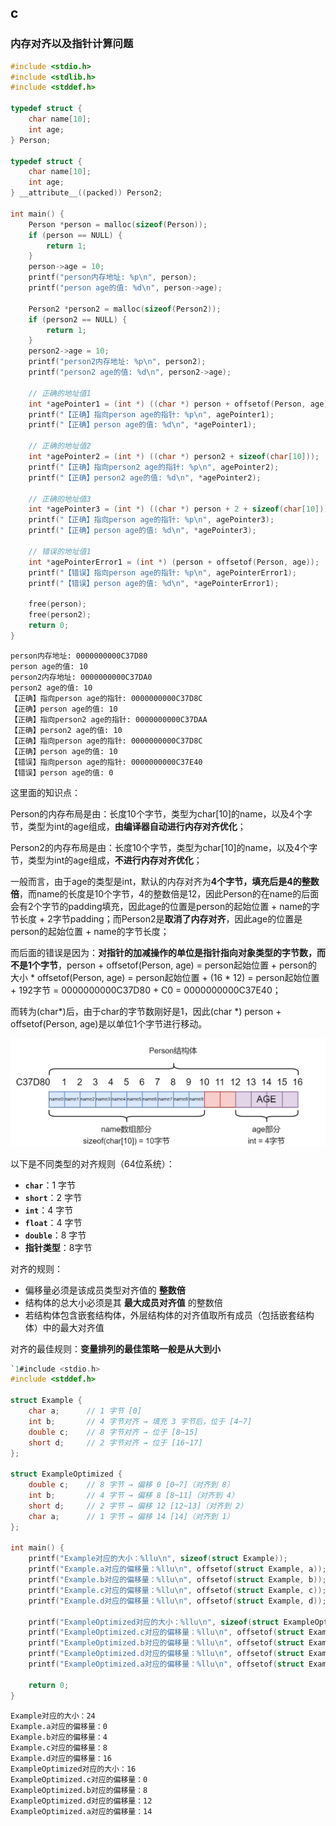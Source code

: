 ## c

### 内存对齐以及指针计算问题

```c
#include <stdio.h>
#include <stdlib.h>
#include <stddef.h>

typedef struct {
    char name[10];
    int age;
} Person;

typedef struct {
    char name[10];
    int age;
} __attribute__((packed)) Person2;

int main() {
    Person *person = malloc(sizeof(Person));
    if (person == NULL) {
        return 1;
    }
    person->age = 10;
    printf("person内存地址: %p\n", person);
    printf("person age的值: %d\n", person->age);

    Person2 *person2 = malloc(sizeof(Person2));
    if (person2 == NULL) {
        return 1;
    }
    person2->age = 10;
    printf("person2内存地址: %p\n", person2);
    printf("person2 age的值: %d\n", person2->age);

    // 正确的地址值1
    int *agePointer1 = (int *) ((char *) person + offsetof(Person, age));
    printf("【正确】指向person age的指针: %p\n", agePointer1);
    printf("【正确】person age的值: %d\n", *agePointer1);

    // 正确的地址值2
    int *agePointer2 = (int *) ((char *) person2 + sizeof(char[10]));
    printf("【正确】指向person2 age的指针: %p\n", agePointer2);
    printf("【正确】person2 age的值: %d\n", *agePointer2);

    // 正确的地址值3
    int *agePointer3 = (int *) ((char *) person + 2 + sizeof(char[10]));
    printf("【正确】指向person age的指针: %p\n", agePointer3);
    printf("【正确】person age的值: %d\n", *agePointer3);

    // 错误的地址值1
    int *agePointerError1 = (int *) (person + offsetof(Person, age));
    printf("【错误】指向person age的指针: %p\n", agePointerError1);
    printf("【错误】person age的值: %d\n", *agePointerError1);

    free(person);
    free(person2);
    return 0;
}
```

```
person内存地址: 0000000000C37D80
person age的值: 10
person2内存地址: 0000000000C37DA0
person2 age的值: 10
【正确】指向person age的指针: 0000000000C37D8C
【正确】person age的值: 10
【正确】指向person2 age的指针: 0000000000C37DAA
【正确】person2 age的值: 10
【正确】指向person age的指针: 0000000000C37D8C
【正确】person age的值: 10
【错误】指向person age的指针: 0000000000C37E40
【错误】person age的值: 0
```

这里面的知识点：

Person的内存布局是由：长度10个字节，类型为char[10]的name，以及4个字节，类型为int的age组成，**由编译器自动进行内存对齐优化**；

Person2的内存布局是由：长度10个字节，类型为char[10]的name，以及4个字节，类型为int的age组成，**不进行内存对齐优化**；

一般而言，由于age的类型是int，默认的内存对齐为**4个字节，填充后是4的整数倍**，而name的长度是10个字节，4的整数倍是12，因此Person的在name的后面会有2个字节的padding填充，因此age的位置是person的起始位置 + name的字节长度 + 2字节padding；而Person2是**取消了内存对齐**，因此age的位置是person的起始位置 + name的字节长度；

而后面的错误是因为：**对指针的加减操作的单位是指针指向对象类型的字节数，而不是1个字节**，person + offsetof(Person, age) = person起始位置 + person的大小 * offsetof(Person, age) = person起始位置 + (16 * 12) = person起始位置 + 192字节 = 0000000000C37D80 + C0 =  0000000000C37E40；

而转为(char*)后，由于char的字节数刚好是1，因此(char *) person + offsetof(Person, age)是以单位1个字节进行移动。

![结构体内存布局](..\images\结构体内存布局.jpg)

以下是不同类型的对齐规则（64位系统）：

- **`char`**：1 字节
- **`short`**：2 字节
- **`int`**：4 字节
- **`float`**：4 字节
- **`double`**：8 字节
- **指针类型**：8字节

对齐的规则：

- 偏移量必须是该成员类型对齐值的 **整数倍**
- 结构体的总大小必须是其 **最大成员对齐值** 的整数倍
- 若结构体包含嵌套结构体，外层结构体的对齐值取所有成员（包括嵌套结构体）中的最大对齐值

对齐的最佳规则：**变量排列的最佳策略一般是从大到小**

```c
`1#include <stdio.h>
#include <stddef.h>

struct Example {
    char a;      // 1 字节 [0]
    int b;       // 4 字节对齐 → 填充 3 字节后，位于 [4~7]
    double c;    // 8 字节对齐 → 位于 [8~15]
    short d;     // 2 字节对齐 → 位于 [16~17]
};

struct ExampleOptimized {
    double c;    // 8 字节 → 偏移 0 [0~7]（对齐到 8）
    int b;       // 4 字节 → 偏移 8 [8~11]（对齐到 4）
    short d;     // 2 字节 → 偏移 12 [12~13]（对齐到 2）
    char a;      // 1 字节 → 偏移 14 [14]（对齐到 1）
};

int main() {
    printf("Example对应的大小：%llu\n", sizeof(struct Example));
    printf("Example.a对应的偏移量：%llu\n", offsetof(struct Example, a));
    printf("Example.b对应的偏移量：%llu\n", offsetof(struct Example, b));
    printf("Example.c对应的偏移量：%llu\n", offsetof(struct Example, c));
    printf("Example.d对应的偏移量：%llu\n", offsetof(struct Example, d));

    printf("ExampleOptimized对应的大小：%llu\n", sizeof(struct ExampleOptimized));
    printf("ExampleOptimized.c对应的偏移量：%llu\n", offsetof(struct ExampleOptimized, c));
    printf("ExampleOptimized.b对应的偏移量：%llu\n", offsetof(struct ExampleOptimized, b));
    printf("ExampleOptimized.d对应的偏移量：%llu\n", offsetof(struct ExampleOptimized, d));
    printf("ExampleOptimized.a对应的偏移量：%llu\n", offsetof(struct ExampleOptimized, a));

    return 0;
}
```

```
Example对应的大小：24
Example.a对应的偏移量：0
Example.b对应的偏移量：4
Example.c对应的偏移量：8
Example.d对应的偏移量：16
ExampleOptimized对应的大小：16
ExampleOptimized.c对应的偏移量：0
ExampleOptimized.b对应的偏移量：8
ExampleOptimized.d对应的偏移量：12
ExampleOptimized.a对应的偏移量：14
```



